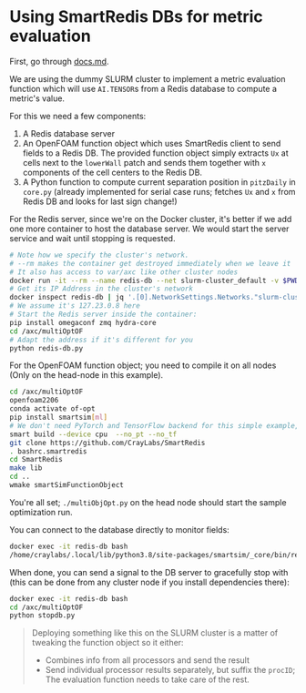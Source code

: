 # Using SmartRedis DBs for metric evaluation 

First, go through [docs.md](docs.md).

We are using the dummy SLURM cluster to implement a metric evaluation function which
will use `AI.TENSOR`s from a Redis database to compute a metric's value.

For this we need a few components:
1. A Redis database server
2. An OpenFOAM function object which uses SmartRedis client to send fields to a Redis DB. The provided
   function object simply extracts `Ux` at cells next to the `lowerWall` patch and sends them together
   with `x` components of the cell centers to the Redis DB.
3. A Python function to compute current separation position in `pitzDaily` in `core.py`
  (already implemented for serial case runs; fetches `Ux` and `x` from Redis DB and looks for last sign change!)

For the Redis server, since we're on the Docker cluster, it's better if we add one more container to
host the database server. We would start the server service and wait until stopping is requested.

```bash
# Note how we specify the cluster's network.
# --rm makes the container get destroyed immediately when we leave it
# It also has access to var/axc like other cluster nodes
docker run -it --rm --name redis-db --net slurm-cluster_default -v $PWD:/axc ghcr.io/craylabs/smartsim-tutorials:v0.4.1 bash
# Get its IP Address in the cluster's network
docker inspect redis-db | jq '.[0].NetworkSettings.Networks."slurm-cluster_default".IPAddress'
# We assume it's 127.23.0.8 here
# Start the Redis server inside the container:
pip install omegaconf zmq hydra-core
cd /axc/multiOptOF
# Adapt the address if it's different for you
python redis-db.py
```

For the OpenFOAM function object; you need to compile it on all nodes (Only on the head-node in this example).
```bash
cd /axc/multiOptOF
openfoam2206
conda activate of-opt
pip install smartsim[ml]
# We don't need PyTorch and TensorFlow backend for this simple example, so don't build them
smart build --device cpu  --no_pt --no_tf
git clone https://github.com/CrayLabs/SmartRedis
. bashrc.smartredis
cd SmartRedis
make lib
cd ..
wmake smartSimFunctionObject
```

You're all set; `./multiObjOpt.py` on the head node should start the sample optimization run.

You can connect to the database directly to monitor fields:
```bash
docker exec -it redis-db bash
/home/craylabs/.local/lib/python3.8/site-packages/smartsim/_core/bin/redis-cli -h 172.23.0.8 -p 6532
```

When done, you can send a signal to the DB server to gracefully stop with (this can be done from any
cluster node if you install dependencies there):
```bash
docker exec -it redis-db bash
cd /axc/multiOptOF
python stopdb.py
```

> Deploying something like this on the SLURM cluster is a matter of tweaking the function object so
> it either:
> - Combines info from all processors and send the result
> - Send individual processor results separately, but suffix the `procID`; The evaluation function
>   needs to take care of the rest.
